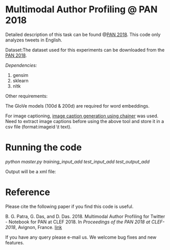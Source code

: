 # Multimodal Author Profiling @ PAN 2018
Detailed description of this task can be found @[PAN 2018](https://pan.webis.de/clef18/pan18-web/author-profiling.html). This code only analyzes tweets in English. 

Dataset:The dataset used for this experiments can be downloaded from the [PAN 2018](https://pan.webis.de/clef18/pan18-web/author-profiling.html).

*Dependencies:*
1. gensim
2. sklearn
3. nltk

Other requirements:

The GloVe models (100d & 200d) are required for word embeddings. 

For image captioning, [image caption generation using chainer](https://github.com/apple2373/chainer-caption) was used. Need to extract image captions before using the above tool and store it in a csv file (format:imageid \t text).


# Running the code

*python master.py training_input_add test_input_add test_output_add*

Output will be a xml file:

  <author id="author-id"
	  lang="en|es|ar"
	  gender_txt="male|female"
	  gender_img="male|female"
	  gender_comb="male|female"
  />


# Reference

Please cite the following paper if you find this code is useful.

B. G. Patra, G. Das, and D. Das. 2018. Multimodal Author Profiling for Twitter - Notebook for PAN at CLEF 2018. In *Proceedings of the PAN 2018 at CLEF-2018*, Avignon, France. [link](https://pan.webis.de/clef18/pan18-web/proceedings.html)

If you have any query please e-mail us. We welcome bug fixes and new features.
